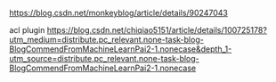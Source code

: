 https://blog.csdn.net/monkeyblog/article/details/90247043


acl plugin
https://blog.csdn.net/chiqiao5151/article/details/100725178?utm_medium=distribute.pc_relevant.none-task-blog-BlogCommendFromMachineLearnPai2-1.nonecase&depth_1-utm_source=distribute.pc_relevant.none-task-blog-BlogCommendFromMachineLearnPai2-1.nonecase
